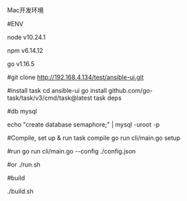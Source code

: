 Mac开发环境


#ENV

node v10.24.1

npm  v6.14.12

go   v1.16.5


#git clone
http://192.168.4.134/test/ansible-ui.git

#install task
cd ansible-ui
go install github.com/go-task/task/v3/cmd/task@latest
task deps

#db mysql

echo "create database semaphore;" | mysql -uroot -p

#Compile, set up & run
task compile
go run cli/main.go setup

#run
go run cli/main.go --config ./config.json

#or
./run.sh

#build

./build.sh
